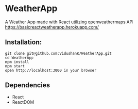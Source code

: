 # WeatherApp
A Weather App made with React utilizing openweathermaps API
https://basicreactweatherapp.herokuapp.com/

## Installation:
```
git clone git@github.com:VidushanK/WeatherApp.git
cd WeatherApp
npm install
npm start
open http://localhost:3000 in your browser
```

## Dependencies
 - React
 - ReactDOM
